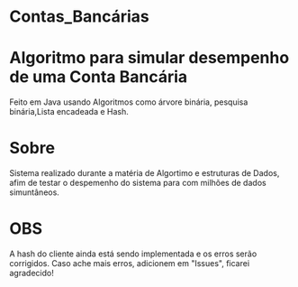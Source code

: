 # Contas_Bancárias

# Algoritmo para simular desempenho de uma Conta Bancária
Feito em Java usando Algoritmos como árvore binária, pesquisa binária,Lista encadeada e Hash. 

# Sobre
Sistema realizado durante a matéria de Algortimo e estruturas de Dados, afim de testar o despemenho do sistema para com milhões de dados
simuntâneos.

# OBS
A hash do cliente ainda está sendo implementada e os erros serão corrigidos. Caso ache mais erros, adicionem em "Issues",
ficarei agradecido!
